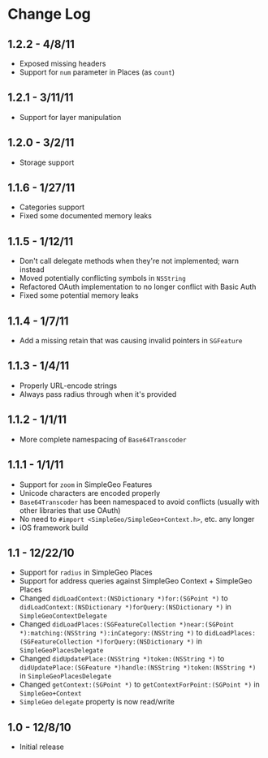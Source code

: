 # Change Log

## 1.2.2 - 4/8/11

* Exposed missing headers
* Support for `num` parameter in Places (as `count`)

## 1.2.1 - 3/11/11

* Support for layer manipulation

## 1.2.0 - 3/2/11

* Storage support

## 1.1.6 - 1/27/11

* Categories support
* Fixed some documented memory leaks

## 1.1.5 - 1/12/11

* Don't call delegate methods when they're not implemented; warn instead
* Moved potentially conflicting symbols in `NSString`
* Refactored OAuth implementation to no longer conflict with Basic Auth
* Fixed some potential memory leaks

## 1.1.4 - 1/7/11

* Add a missing retain that was causing invalid pointers in `SGFeature`

## 1.1.3 - 1/4/11

* Properly URL-encode strings
* Always pass radius through when it's provided

## 1.1.2 - 1/1/11

* More complete namespacing of `Base64Transcoder`

## 1.1.1 - 1/1/11

* Support for `zoom` in SimpleGeo Features
* Unicode characters are encoded properly 
* `Base64Transcoder` has been namespaced to avoid conflicts (usually with other
  libraries that use OAuth) 
* No need to `#import <SimpleGeo/SimpleGeo+Context.h>`, etc. any longer
* iOS framework build

## 1.1 - 12/22/10

* Support for `radius` in SimpleGeo Places
* Support for address queries against SimpleGeo Context + SimpleGeo Places
* Changed `didLoadContext:(NSDictionary *)for:(SGPoint *)` to
  `didLoadContext:(NSDictionary *)forQuery:(NSDictionary *)` in
  `SimpleGeoContextDelegate`
* Changed `didLoadPlaces:(SGFeatureCollection *)near:(SGPoint *):matching:(NSString *):inCategory:(NSString *)`
  to `didLoadPlaces:(SGFeatureCollection *)forQuery:(NSDictionary *)` in
  `SimpleGeoPlacesDelegate`
* Changed `didUpdatePlace:(NSString *)token:(NSString *)` to
  `didUpdatePlace:(SGFeature *)handle:(NSString *)token:(NSString *)` in
  `SimpleGeoPlacesDelegate`
* Changed `getContext:(SGPoint *)` to `getContextForPoint:(SGPoint *)` in
  `SimpleGeo+Context`
* `SimpleGeo` `delegate` property is now read/write

## 1.0 - 12/8/10

* Initial release
